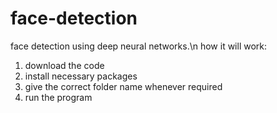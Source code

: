 # face-detection
face detection using deep neural networks.\n
how it will work:
1) download the code
2) install necessary packages
3) give the correct folder name whenever required
4) run the program
